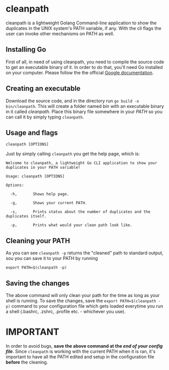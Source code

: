 # cleanpath
cleanpath is a lightweight Golang Command-line application to show the duplicates in the UNIX system's PATH variable, if any. With the cli flags the user can invoke other mechanisms on PATH as well.

## Installing Go
First of all, in need of using cleanpath, you need to compile the source code to get an executable binary of it. In order to do that, you'll need Go installed on your computer. Please follow the the official [Google documentation](https://golang.org/doc/install). 

## Creating an executable
Download the source code, and in the directory run `go build -o bin/cleanpath`. This will create a folder named *bin* with an executable binary in it called *cleanpath*. Place this binary file somewhere in your *PATH* so you can call it by simply typing `cleanpath`.

## Usage and flags
`cleanpath [OPTIONS]`


Just by simply calling `cleanpath` you get the help page, which is:

```
Welcome to cleanpath, a lightweight Go CLI application to show your duplicates in your PATH variable!

Usage: cleanpath [OPTIONS]

Options:
	
  -h,		Shows help page.
	
  -g,		Shows your current PATH.
	
  -s,		Prints status about the number of duplicates and the duplicates itself.
	
  -p,		Prints what would your clean path look like.
```
## Cleaning your PATH
As you can see `cleanpath -p` returns the "cleaned" path to standard output, sou you can save it to your PATH by running 

`export PATH=$(cleanpath -p)`

## Saving the changes
The above command will only clean your path for the time as long as your shell is running. To save the changes, save the `export PATH=$(cleanpath -p)` command to your configuration file which gets loaded everytime you run a shell (.bashrc, .zshrc, .profile etc. - whichever you use).

# IMPORTANT
In order to avoid bugs, **save the above command at the _end of your config file_**. Since `cleanpath` is working with the current PATH when it is ran, it's important to have all the PATH edited and setup in the configuration file **before** the cleaning.

